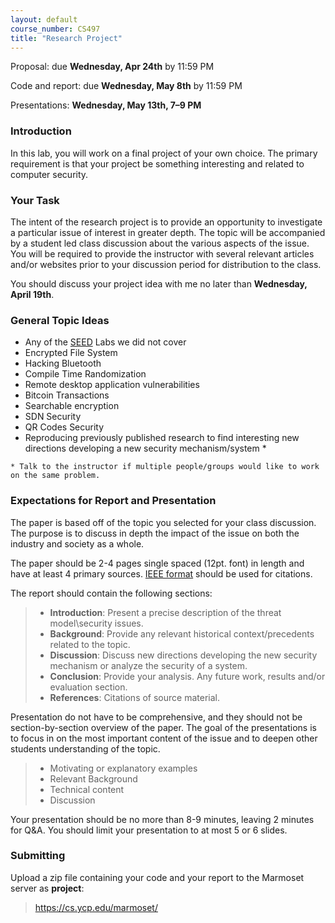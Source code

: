 ```yaml
---
layout: default
course_number: CS497
title: "Research Project"
---
```


Proposal: due **Wednesday, Apr 24th** by 11:59 PM

Code and report: due **Wednesday, May 8th** by 11:59 PM

Presentations: **Wednesday, May 13th, 7&ndash;9 PM**

### Introduction

In this lab, you will work on a final project of your own choice. 
The primary requirement is that your project be something interesting and related to computer security. 

### Your Task

The intent of the research project is to provide an opportunity to investigate a particular issue of interest in greater depth. 
The topic will be accompanied by a student led class discussion about the various aspects of the issue. 
You will be required to provide the instructor with several relevant articles and/or websites prior to your discussion period for distribution to the class.

You should discuss your project idea with me no later than **Wednesday, April 19th**.

### General Topic Ideas
- Any of the [SEED](http://www.cis.syr.edu/~wedu/seed/labs.html) Labs we did not cover
- Encrypted File System
- Hacking Bluetooth
- Compile Time Randomization
- Remote desktop application vulnerabilities 
- Bitcoin Transactions 
- Searchable encryption
- SDN Security
- QR Codes Security
- Reproducing previously published research to find interesting new directions developing a new security mechanism/system *

```* Talk to the instructor if multiple people/groups would like to work on the same problem.```

### Expectations for Report and Presentation

The paper is based off of the topic you selected for your class discussion. The purpose is to discuss in depth the impact of the issue on both the industry and society as a whole.

The paper should be 2-4 pages single spaced (12pt. font) in length and have at least 4 primary sources. [IEEE format](https://ieee-dataport.org/sites/default/files/analysis/27/IEEE%20Citation%20Guidelines.pdf) should be used for citations.

The report should contain the following sections:

> -   **Introduction**: Present a precise description of the threat model\security issues.
> -   **Background**: Provide any relevant historical context/precedents related to the topic.
> -   **Discussion**: Discuss new directions developing the new security mechanism or analyze the security of a system.
> -   **Conclusion**: Provide your analysis. Any future work, results and/or evaluation section. 
> -   **References**: Citations of source material.

Presentation do not have to be comprehensive, and they should not be section-by-section overview of the paper. 
The goal of the presentations is to focus in on the most important content of the issue and to deepen other students understanding of the topic.

> - Motivating or explanatory examples
> - Relevant Background
> - Technical content
> - Discussion

Your presentation should be no more than 8-9 minutes, leaving 2 minutes for Q&A. You should limit your presentation to at most 5 or 6 slides.

### Submitting

Upload a zip file containing your code and your report to the Marmoset server as **project**:

> <https://cs.ycp.edu/marmoset/>
